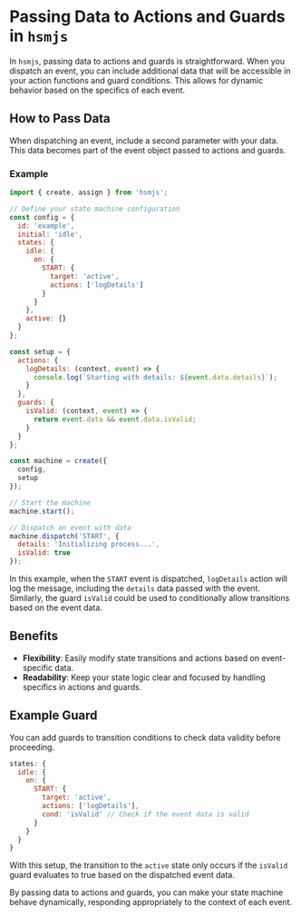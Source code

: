 # Passing Data to Actions and Guards in `hsmjs`

In `hsmjs`, passing data to actions and guards is straightforward. When you dispatch an event, you can include additional data that will be accessible in your action functions and guard conditions. This allows for dynamic behavior based on the specifics of each event.

## How to Pass Data

When dispatching an event, include a second parameter with your data. This data becomes part of the event object passed to actions and guards.

### Example

```javascript
import { create, assign } from 'hsmjs';

// Define your state machine configuration
const config = {
  id: 'example',
  initial: 'idle',
  states: {
    idle: {
      on: {
        START: {
          target: 'active',
          actions: ['logDetails']
        }
      }
    },
    active: {}
  }
};

const setup = {
  actions: {
    logDetails: (context, event) => {
      console.log(`Starting with details: ${event.data.details}`);
    }
  },
  guards: {
    isValid: (context, event) => {
      return event.data && event.data.isValid;
    }
  }
};

const machine = create({
  config,
  setup
});

// Start the machine
machine.start();

// Dispatch an event with data
machine.dispatch('START', {
  details: 'Initializing process...',
  isValid: true
});
```

In this example, when the `START` event is dispatched, `logDetails` action will log the message, including the `details` data passed with the event. Similarly, the guard `isValid` could be used to conditionally allow transitions based on the event data.

## Benefits

- **Flexibility**: Easily modify state transitions and actions based on event-specific data.
- **Readability**: Keep your state logic clear and focused by handling specifics in actions and guards.

## Example Guard

You can add guards to transition conditions to check data validity before proceeding.

```javascript
states: {
  idle: {
    on: {
      START: {
        target: 'active',
        actions: ['logDetails'],
        cond: 'isValid' // Check if the event data is valid
      }
    }
  }
}
```

With this setup, the transition to the `active` state only occurs if the `isValid` guard evaluates to true based on the dispatched event data.

By passing data to actions and guards, you can make your state machine behave dynamically, responding appropriately to the context of each event.
